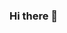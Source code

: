 ### Hi there 👋

<!--
**n3shi/n3shi** is a ✨ _special_ ✨ repository because its `README.md` (this file) appears on your GitHub profile.

Here are some ideas to get you started:

- 🔭 I’m currently working on page guitab.pl
- 🌱 I’m currently learning Vue.js / C++ / .NET / SQL
- 👯 I’m looking to collaborate on Vue.js / c++ / SQL
- 💬 Ask me about anything
- 📫 How to reach me: neshiteam@gmail.com
- ⚡ Fun fact: The more you learn, the more you realize how little you know
-->
